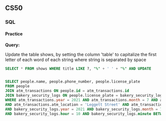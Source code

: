 ## CS50

### SQL

#### Practice

**Query:** 

Update the table shows,
by setting the column 'table'
to capitalize the first letter
of each word
of each string
where string is separated by space

```sql
SELECT * FROM shows WHERE title LIKE ?, "%" + ' ' + "%" AND UPDATE


SELECT people.name, people.phone_number, people.license_plate
FROM people
JOIN atm_transactions ON people.id = atm_transactions.id
JOIN bakery_security_logs ON people.license_plate = bakery_security_logs.license_plate
WHERE atm_transactions.year = 2021 AND atm_transactions.month = 7 AND atm_transactions.day = 28 
AND atm_transactions.atm_location = 'Leggett Street' AND atm_transactions.transaction_type = 'withdraw' 
AND bakery_security_logs.year = 2021 AND bakery_security_logs.month = 7 AND bakery_security_logs.day = 28 
AND bakery_security_logs.hour = 10 AND bakery_security_logs.minute BETWEEN 15 AND 25 AND bakery_security_logs.activity = 'exit'
